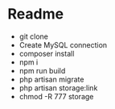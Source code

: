 # Readme

- git clone
- Create MySQL connection
- composer install
- npm i
- npm run build
- php artisan migrate
- php artisan storage:link
- chmod -R 777 storage
